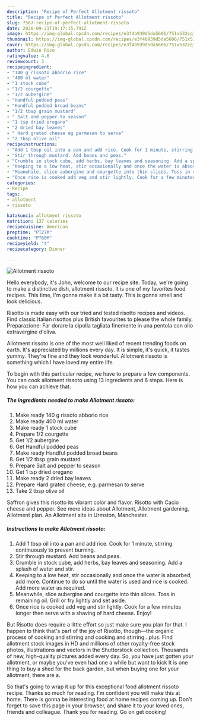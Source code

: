 ```yaml
---
description: "Recipe of Perfect Allotment rissoto"
title: "Recipe of Perfect Allotment rissoto"
slug: 7567-recipe-of-perfect-allotment-rissoto
date: 2020-09-21T19:17:15.791Z
image: https://img-global.cpcdn.com/recipes/e3f4b939d5da5606/751x532cq70/allotment-rissoto-recipe-main-photo.jpg
thumbnail: https://img-global.cpcdn.com/recipes/e3f4b939d5da5606/751x532cq70/allotment-rissoto-recipe-main-photo.jpg
cover: https://img-global.cpcdn.com/recipes/e3f4b939d5da5606/751x532cq70/allotment-rissoto-recipe-main-photo.jpg
author: Edwin Rice
ratingvalue: 4.6
reviewcount: 3
recipeingredient:
- "140 g rissoto abborio rice"
- "400 ml water"
- "1 stock cube"
- "1/2 courgette"
- "1/2 aubergine"
- "Handful podded peas"
- "Handful podded broad beans"
- "1/2 tbsp grain mustard"
- " Salt and pepper to season"
- "1 tsp dried oregano"
- "2 dried bay leaves"
- " Hard grated cheese eg parmesan to serve"
- "2 tbsp olive oil"
recipeinstructions:
- "Add 1 tbsp oil into a pan and add rice. Cook for 1 minute, stirring continuously to prevent burning."
- "Stir through mustard. Add beans and peas."
- "Crumble in stock cube, add herbs, bay leaves and seasoning. Add a splash of water and stir."
- "Keeping to a low heat, stir occasionally and once the water is absorbed, add more. Continue to do so until the water is used and rice is cooked. Add more water as required."
- "Meanwhile, slice aubergine and courgette into thin slices. Toss in remaining oil. Grill or fry lightly and set aside."
- "Once rice is cooked add veg and stir lightly. Cook for a few minutes longer then serve with a shaving of hard cheese. Enjoy!"
categories:
- Recipe
tags:
- allotment
- rissoto

katakunci: allotment rissoto 
nutrition: 137 calories
recipecuisine: American
preptime: "PT27M"
cooktime: "PT60M"
recipeyield: "4"
recipecategory: Dinner

---
```



![Allotment rissoto](https://img-global.cpcdn.com/recipes/e3f4b939d5da5606/751x532cq70/allotment-rissoto-recipe-main-photo.jpg)

Hello everybody, it's John, welcome to our recipe site. Today, we're going to make a distinctive dish, allotment rissoto. It is one of my favorites food recipes. This time, I'm gonna make it a bit tasty. This is gonna smell and look delicious.

Risotto is made easy with our tried and tested risotto recipes and videos. Find classic Italian risottos plus British favourites to please the whole family. Preparazione: Far dorare la cipolla tagliata finemente in una pentola con olio extravergine d&#39;oliva.

Allotment rissoto is one of the most well liked of recent trending foods on earth. It's appreciated by millions every day. It is simple, it's quick, it tastes yummy. They're fine and they look wonderful. Allotment rissoto is something which I have loved my entire life.


To begin with this particular recipe, we have to prepare a few components. You can cook allotment rissoto using 13 ingredients and 6 steps. Here is how you can achieve that.

<!--inarticleads1-->

##### The ingredients needed to make Allotment rissoto:

1. Make ready 140 g rissoto abborio rice
1. Make ready 400 ml water
1. Make ready 1 stock cube
1. Prepare 1/2 courgette
1. Get 1/2 aubergine
1. Get Handful podded peas
1. Make ready Handful podded broad beans
1. Get 1/2 tbsp grain mustard
1. Prepare  Salt and pepper to season
1. Get 1 tsp dried oregano
1. Make ready 2 dried bay leaves
1. Prepare  Hard grated cheese, e.g. parmesan to serve
1. Take 2 tbsp olive oil


Saffron gives this risotto its vibrant color and flavor. Risotto with Cacio cheese and pepper. See more ideas about Allotment, Allotment gardening, Allotment plan. An Allotment site in Urmston, Manchester. 

<!--inarticleads2-->

##### Instructions to make Allotment rissoto:

1. Add 1 tbsp oil into a pan and add rice. Cook for 1 minute, stirring continuously to prevent burning.
1. Stir through mustard. Add beans and peas.
1. Crumble in stock cube, add herbs, bay leaves and seasoning. Add a splash of water and stir.
1. Keeping to a low heat, stir occasionally and once the water is absorbed, add more. Continue to do so until the water is used and rice is cooked. Add more water as required.
1. Meanwhile, slice aubergine and courgette into thin slices. Toss in remaining oil. Grill or fry lightly and set aside.
1. Once rice is cooked add veg and stir lightly. Cook for a few minutes longer then serve with a shaving of hard cheese. Enjoy!


But Risotto does require a little effort so just make sure you plan for that. I happen to think that&#39;s part of the joy of Risotto, though—the organic process of cooking and stirring and cooking and stirring…plus. Find allotment stock images in HD and millions of other royalty-free stock photos, illustrations and vectors in the Shutterstock collection. Thousands of new, high-quality pictures added every day. So, you have just gotten your allotment, or maybe you&#39;ve even had one a while but want to kick It is one thing to buy a shed for the back garden, but when buying one for your allotment, there are a. 

So that's going to wrap it up for this exceptional food allotment rissoto recipe. Thanks so much for reading. I'm confident you will make this at home. There is gonna be interesting food at home recipes coming up. Don't forget to save this page in your browser, and share it to your loved ones, friends and colleague. Thank you for reading. Go on get cooking!
